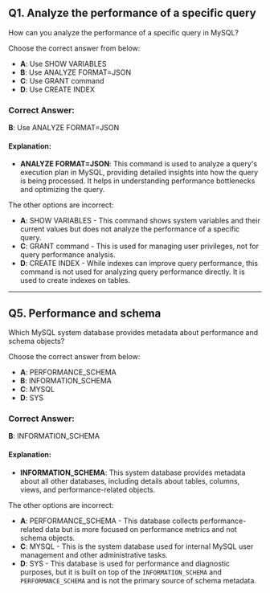 ## Q1. Analyze the performance of a specific query

How can you analyze the performance of a specific query in MySQL?

Choose the correct answer from below:

- **A**: Use SHOW VARIABLES
- **B**: Use ANALYZE FORMAT=JSON
- **C**: Use GRANT command
- **D**: Use CREATE INDEX

### Correct Answer:
**B**: Use ANALYZE FORMAT=JSON

#### Explanation:
- **ANALYZE FORMAT=JSON**: This command is used to analyze a query's execution plan in MySQL, providing detailed insights into how the query is being processed. It helps in understanding performance bottlenecks and optimizing the query.

The other options are incorrect:
- **A**: SHOW VARIABLES - This command shows system variables and their current values but does not analyze the performance of a specific query.
- **C**: GRANT command - This is used for managing user privileges, not for query performance analysis.
- **D**: CREATE INDEX - While indexes can improve query performance, this command is not used for analyzing query performance directly. It is used to create indexes on tables.

---
## Q5. Performance and schema

Which MySQL system database provides metadata about performance and schema objects?

Choose the correct answer from below:

- **A**: PERFORMANCE_SCHEMA
- **B**: INFORMATION_SCHEMA
- **C**: MYSQL
- **D**: SYS

### Correct Answer:
**B**: INFORMATION_SCHEMA

#### Explanation:
- **INFORMATION_SCHEMA**: This system database provides metadata about all other databases, including details about tables, columns, views, and performance-related objects.
  
The other options are incorrect:
- **A**: PERFORMANCE_SCHEMA - This database collects performance-related data but is more focused on performance metrics and not schema objects.
- **C**: MYSQL - This is the system database used for internal MySQL user management and other administrative tasks.
- **D**: SYS - This database is used for performance and diagnostic purposes, but it is built on top of the `INFORMATION_SCHEMA` and `PERFORMANCE_SCHEMA` and is not the primary source of schema metadata.
